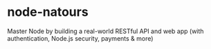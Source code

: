 # node-natours
 Master Node by building a real-world RESTful API and web app (with authentication, Node.js security, payments & more)
